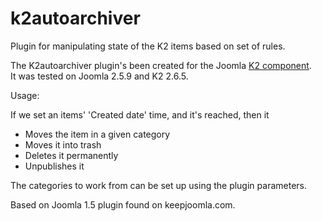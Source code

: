 k2autoarchiver
==============

Plugin for manipulating state of the K2 items based on set of rules.

<p>The K2autoarchiver plugin's been created for the Joomla <a href="http://getk2.org/" target="_blank">K2 component</a>.<br/>It was tested on Joomla 2.5.9 and K2 2.6.5.</p>
<p>Usage:</p>
If we set an items' 'Created date' time, and it's reached, then it 
<ul>
<li>Moves the item in a given category</li>
<li>Moves it into trash</li>
<li>Deletes it permanently</li>
<li>Unpublishes it</li>
</ul>
<p>The categories to work from can be set up using the plugin parameters.</p>

Based on Joomla 1.5 plugin found on keepjoomla.com.
